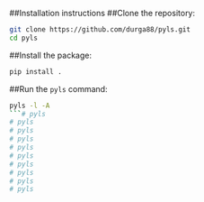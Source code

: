 ##Installation instructions
##Clone the repository:

```bash
git clone https://github.com/durga88/pyls.git
cd pyls
```
##Install the package:
```bash
pip install .
```

##Run the `pyls` command:
```bash
pyls -l -A
```# pyls
# pyls
# pyls
# pyls
# pyls
# pyls
# pyls
# pyls
# pyls
# pyls
